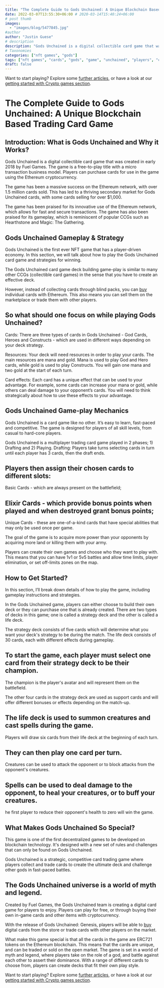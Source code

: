 ```yaml
---
title: "The Complete Guide to Gods Unchained: A Unique Blockchain Based Trading Card Game"
date: 2022-03-07T13:55:30+06:00 # 2020-03-14T15:40:24+06:00
# post thumb
images:
  - "images/blog/5477845.jpg"
#author
author: "Justin Guese"
# description
description: "Gods Unchained is a digital collectible card game that was created in early 2018 by Fuel Games. The game is a free-to-play title with a micro transaction busine"
# Taxonomies
categories: ["nft games", "gods"]
tags: ["nft games", "cards", "gods", "game", "unchained", "players", "card"]
draft: false
---
```



Want to start playing? Explore some [further articles](/blog/), or have a look at our [getting started with Crypto games section](/services/how-do-i-get-started/).

# The Complete Guide to Gods Unchained: A Unique Blockchain Based Trading Card Game

## Introduction: What is Gods Unchained and Why it Works?

Gods Unchained is a digital collectible card game that was created in early 2018 by Fuel Games. The game is a free-to-play title with a micro transaction business model. Players can purchase cards for use in the game using the Ethereum cryptocurrency. 

The game has been a massive success on the Ethereum network, with over 1.5 million cards sold. This has led to a thriving secondary market for Gods Unchained cards, with some cards selling for over $1,000. 

The game has been praised for its innovative use of the Ethereum network, which allows for fast and secure transactions. The game has also been praised for its gameplay, which is reminiscent of popular CCGs such as Hearthstone and Magic: The Gathering.

## Gods Unchained Gameplay & Strategy

Gods Unchained is the first ever NFT game that has a player-driven economy. In this section, we will talk about how to play the Gods Unchained card game and strategies for winning.

The Gods Unchained card game deck building game-play is similar to many other CCGs (collectible card games) in the sense that you have to create an effective deck.

However, instead of collecting cards through blind packs, you can [ buy ](https://accounts.binance.com/en/register?ref=37092355) individual cards with Ethereum. This also means you can sell them on the marketplace or trade them with other players. 

## So what should one focus on while playing Gods Unchained?

Cards: There are three types of cards in Gods Unchained - God Cards, Heroes and Constructs - which are used in different ways depending on your deck strategy.

Resources: Your deck will need resources in order to play your cards. The main resources are mana and gold. Mana is used to play God and Hero cards, while gold is used to play Constructs. You will gain one mana and two gold at the start of each turn. 

Card effects: Each card has a unique effect that can be used to your advantage. For example, some cards can increase your mana or gold, while others can deal damage to your opponent’s cards. You will need to think strategically about how to use these effects to your advantage.

## Gods Unchained Game-play Mechanics

Gods Unchained is a card game like no other. It’s easy to learn, fast-paced and competitive. The game is designed for players of all skill levels, from casual to hard-core players.

Gods Unchained is a multiplayer trading card game played in 2 phases; 1) Drafting and 2) Playing. Drafting: Players take turns selecting cards in turn until each player has 3 cards, then the draft ends.

## Players then assign their chosen cards to different slots:

Basic Cards - which are always present on the battlefield;

## Elixir Cards - which provide bonus points when played and when destroyed grant bonus points;

Unique Cards - these are one-of-a-kind cards that have special abilities that may only be used once per game.

The goal of the game is to acquire more power than your opponents by acquiring more land or killing them with your army.

Players can create their own games and choose who they want to play with. This means that you can have 1v1 or 5v5 battles and allow time limits, player elimination, or set off-limits zones on the map.

## How to Get Started? 

In this section, I’ll break down details of how to play the game, including gameplay instructions and strategies.

In the Gods Unchained game, players can either choose to build their own deck or they can purchase one that is already created. There are two types of decks in this game; one is called a strategy deck and the other is called a life deck.

The strategy deck consists of five cards which will determine what you want your deck's strategy to be during the match. The life deck consists of 30 cards, each with different effects during gameplay.

## To start the game, each player must select one card from their strategy deck to be their champion. 

The champion is the player's avatar and will represent them on the battlefield.

The other four cards in the strategy deck are used as support cards and will offer different bonuses or effects depending on the match-up. 

## The life deck is used to summon creatures and cast spells during the game.

Players will draw six cards from their life deck at the beginning of each turn.

## They can then play one card per turn.

Creatures can be used to attack the opponent or to block attacks from the opponent's creatures. 

## Spells can be used to deal damage to the opponent, to heal your creatures, or to buff your creatures.

he first player to reduce their opponent's health to zero will win the game.

## What Makes Gods Unchained So Special?

This game is one of the first decentralized games to be developed on blockchain technology. It's designed with a new set of rules and challenges that can only be found on Gods Unchained.

Gods Unchained is a strategic, competitive card trading game where players collect and trade cards to create the ultimate deck and challenge other gods in fast-paced battles.

## The Gods Unchained universe is a world of myth and legend.

Created by Fuel Games, the Gods Unchained team is creating a digital card game for players to enjoy. Players can play for free, or through buying their own in-game cards and other items with cryptocurrency. 

With the release of Gods Unchained: Genesis, players will be able to [ buy ](https://accounts.binance.com/en/register?ref=37092355) digital cards from the store or trade cards with other players on the market. 

What make this game special is that all the cards in the game are ERC721 tokens on the Ethereum blockchain. This means that the cards are unique, and can be traded or sold on the open market. The game is set in a world of myth and legend, where players take on the role of a god, and battle against each other to assert their dominance. With a range of different cards to choose from, players can create decks that fit their own play style.

Want to start playing? Explore some [further articles](/blog/), or have a look at our [getting started with Crypto games section](/services/how-do-i-get-started/).

